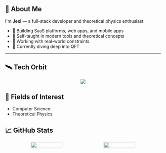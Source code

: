 ## 👋 About Me

I'm **Jexi** — a full-stack developer and theoretical physics enthusiast. 

* 🔭 Building SaaS platforms, web apps, and mobile apps
* 🧠 Self-taught in modern tools and theoretical concepts
* 📍 Working with real-world constraints
* 🌌 Currently diving deep into QFT

---

## 🛰 Tech Orbit

<p align="center">
  <img src="https://skillicons.dev/icons?i=react,typescript,appwrite,supabase,tailwind,js,html,css,sqlite" />
</p>


## 🔬 Fields of Interest

* Computer Science
* Theoretical Physics 

## 📈 GitHub Stats

<p align="center" style="display: flex; justify-content: center; gap: 10px;">
  <img src="https://github-readme-stats.vercel.app/api?username=jexipedia&show_icons=true&theme=dark&hide_border=true" width="45%" />
  <img src="https://github-readme-stats.vercel.app/api/top-langs/?username=jexipedia&layout=compact&theme=dark&hide_border=true" width="45%" />
</p>

